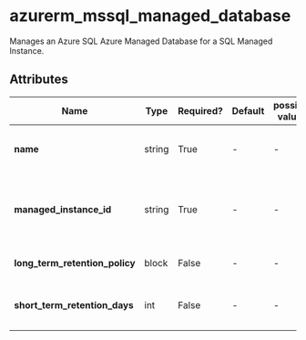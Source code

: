 # azurerm_mssql_managed_database

Manages an Azure SQL Azure Managed Database for a SQL Managed Instance.

## Attributes

| Name | Type | Required? | Default  | possible values | Description |
| ---- | ---- | --------- | -------- | ----------- | ----------- |
| **name** | string | True | -  |  -  | The name of the Managed Database to create. Changing this forces a new resource to be created. | 
| **managed_instance_id** | string | True | -  |  -  | The ID of the Azure SQL Managed Instance on which to create this Managed Database. Changing this forces a new resource to be created. | 
| **long_term_retention_policy** | block | False | -  |  -  | A `long_term_retention_policy` block. | 
| **short_term_retention_days** | int | False | -  |  -  | The backup retention period in days. This is how many days Point-in-Time Restore will be supported. | 

